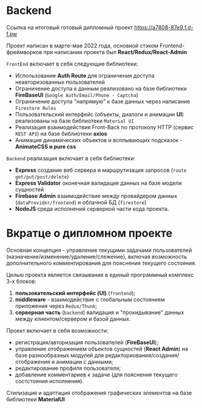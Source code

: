 # Backend

Ссылка на итоговый готовый дипломный проект https://a7808-87e9.f.d-f.pw

Проект написан в марте-мае 2022 года, основной стэком Frontend-фреймворков при написании проекта был **React/Redux/React-Admin**

`FrontEnd` включает в себя следующие библиотеки:
- Использование **Auth Route** для ограничения доступа неавторизованных пользователей
- Ограничение доступа к данным реализовано на базе библиотеки **FireBaseUI** (`Google Auth/Email/Phone - Captcha`)
- Ограничение доступа "напрямую" к базе данных через написание `Firestore Rules`
- Пользовательский интерфейс (объекты, диалоги и анимации **UI**) реализованы на базе библиотеки `Material UI`
- Реализация взаимодействия Front-Back по протоколу HTTP (сервис `REST API`) на базе библиотеки **axios**
- Анимация динамических объектов и всплывающих подсказок - **AnimateCSS и pure css**

`Backеnd` реализация включает в себя библиотеки:
- **Express** создание веб сервера и маршрутизация запросов (`route get/put/post/delete`)
- **Express Validator** оконечная валидация данных на базе модели сущностей
- **Firebase Admin** взаимодействие между провайдером данных (`dataProvider/frontend`) и облачной БД (`firestore`)
- **NodeJS** среда исполнения серверной части кода проекта.

# Вкратце о дипломном проекте

Основная концепция - управление текущими задачами пользователей (назначение/изменение/удаление/слежение), включая возможность дополнительного комментирования для пояснения текущего состояния. 

Целью проекта является связывание в единый программный комплекс 3-х блоков: 

1)  **пользовательский интерфейс (UI)** (`frontend`);
2)  **middleware**  - взаимодействие с глобальным состоянием приложения через `Redux/Thunk`;
3)  **серверная часть** (`backend`) валидация и "прокидывание" данных между клиентом/сервером и базой данных.

Проект включает в себя возможности:

- регистрация/авторизация пользователей (**FireBaseUI**);
- управление отображением объектов сущностей (**React Admin**) на базе разнообразных модулей для редакториования/создания/отображения и анимации с данными;
- редактирование профиля пользователя;
- добавление комментариев к задаче (для пояснения текущего состстояния исполнения).

Стилизация и адаптация отображения графических элементов на базе библиотеки **MaterialUI**
